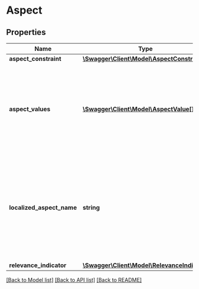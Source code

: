 # Aspect

## Properties
Name | Type | Description | Notes
------------ | ------------- | ------------- | -------------
**aspect_constraint** | [**\Swagger\Client\Model\AspectConstraint**](AspectConstraint.md) |  | [optional] 
**aspect_values** | [**\Swagger\Client\Model\AspectValue[]**](AspectValue.md) | A list of valid values for this aspect (for example: Red, Green, and Blue), along with any constraints on those values. | [optional] 
**localized_aspect_name** | **string** | The localized name of this aspect (for example: Colour on the eBay UK site). Note: This name is always localized for the specified marketplace. | [optional] 
**relevance_indicator** | [**\Swagger\Client\Model\RelevanceIndicator**](RelevanceIndicator.md) |  | [optional] 

[[Back to Model list]](../../README.md#documentation-for-models) [[Back to API list]](../../README.md#documentation-for-api-endpoints) [[Back to README]](../../README.md)

